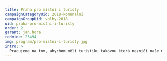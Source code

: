 ```yaml
---
title: Praha pro místní i turisty
campaignCategoryUid: 2018-komunalni
campaignGroupUid: volby-2018
uid: praha-pro-mistni-i-turisty
order: 2
garant: jan.hora
redmine: 23494
img: program/pro-mistni-i-turisty.jpg
intro: >
  Pracujeme na tom, abychom měli turistiku takovou která nezničí naše město, ani jeho reputaci v zahraničí. V centru města nesmíme zapomínat na místní, na to aby zde mohli důstojně žít. Turistiku chceme slušnou a poctivou, proto chceme regulovat různé výstřelky (pivní kola, hlasité tahy opilců, obří pandy), zároveň ale nechceme, aby město mělo u zahraničních návštěvníků ostudu. Proto si došlápneme na podvodné směnárny – několika z nich jsme již neprodloužili smlouvu. Okrádání návštěvníků města tak učiníme přítrž. <br/><br/>Praha musí být otevřená pro všechny své občany, přehodnotíme proto buskingovou i protialkoholní vyhlášku. Má potírat opilce, kteří ruší slušné občany, místo toho ale omezuje Pražany kteří si chtějí jen třeba dát pivo v parku. Namísto plánů na kamerové systémy s automatickým vyhodnocováním podezřelých obličejů po vzoru Číny připravujeme pro Prahu více strážníků a kamery efektivní, které budou v boji proti kriminalitě pomáhat lépe. 
---
```

